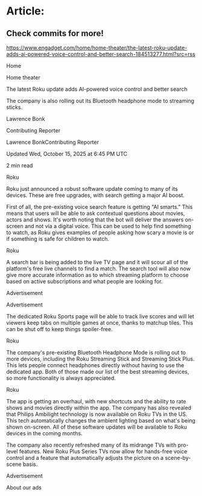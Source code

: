 # Article:

## Check commits for more!
https://www.engadget.com/home/home-theater/the-latest-roku-update-adds-ai-powered-voice-control-and-better-search-184513277.html?src=rss

Home

Home theater

The latest Roku update adds AI-powered voice control and better search

The company is also rolling out its Bluetooth headphone mode to streaming sticks.

Lawrence Bonk

Contributing Reporter

Lawrence BonkContributing Reporter

Updated Wed, October 15, 2025 at 6:45 PM UTC

2 min read

Roku

Roku just announced a robust software update coming to many of its devices. These are free upgrades, with search getting a major AI boost.

First of all, the pre-existing voice search feature is getting "AI smarts." This means that users will be able to ask contextual questions about movies, actors and shows. It's worth noting that the bot will deliver the answers on-screen and not via a digital voice. This can be used to help find something to watch, as Roku gives examples of people asking how scary a movie is or if something is safe for children to watch.

Roku

A search bar is being added to the live TV page and it will scour all of the platform's free live channels to find a match. The search tool will also now give more accurate information as to which streaming platform to choose based on active subscriptions and what people are looking for.

Advertisement

Advertisement

The dedicated Roku Sports page will be able to track live scores and will let viewers keep tabs on multiple games at once, thanks to matchup tiles. This can be shut off to keep things spoiler-free.

Roku

The company's pre-existing Bluetooth Headphone Mode is rolling out to more devices, including the Roku Streaming Stick and Streaming Stick Plus. This lets people connect headphones directly without having to use the dedicated app. Both of those made our list of the best streaming devices, so more functionality is always appreciated.

Roku

The app is getting an overhaul, with new shortcuts and the ability to rate shows and movies directly within the app. The company has also revealed that Philips Ambilight technology is now available on Roku TVs in the US. This tech automatically changes the ambient lighting based on what's being shown on-screen. All of these software updates will be available to Roku devices in the coming months.

The company also recently refreshed many of its midrange TVs with pro-level features. New Roku Plus Series TVs now allow for hands-free voice control and a feature that automatically adjusts the picture on a scene-by-scene basis.

Advertisement

About our ads